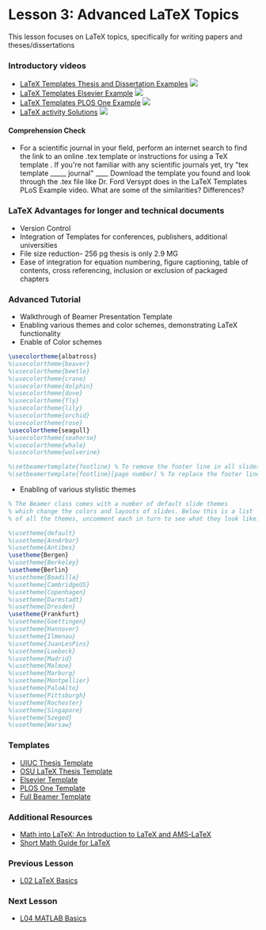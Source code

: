# **Lesson 3: Advanced LaTeX Topics**

This lesson focuses on LaTeX topics, specifically for writing papers and theses/dissertations

### **Introductory videos**
 * [LaTeX Templates Thesis and Dissertation Examples](https://www.youtube.com/watch?v=gHp1IWxEink&feature=emb_title&ab_channel=AshleeN.FordVersypt)
   [![](http://img.youtube.com/vi/gHp1IWxEink/0.jpg)](http://www.youtube.com/watch?v=gHp1IWxEink "")
 * [LaTeX Templates Elsevier Example](https://www.youtube.com/watch?v=vO9O7Nuk0XM&feature=emb_title&ab_channel=AshleeN.FordVersypt)
   [![](http://img.youtube.com/vi/vO9O7Nuk0XM/0.jpg)](http://www.youtube.com/watch?v=vO9O7Nuk0XM "")
 * [LaTeX Templates PLOS One Example](https://www.youtube.com/watch?v=2IpdTQhj6cg&feature=emb_title&ab_channel=AshleeN.FordVersypt)
   [![](http://img.youtube.com/vi/2IpdTQhj6cg/0.jpg)](http://www.youtube.com/watch?v=2IpdTQhj6cg "")
 * [LaTeX activity Solutions](https://www.youtube.com/watch?v=KSrDadBdp7w&feature=emb_title&ab_channel=AshleeN.FordVersypt)
  [![](http://img.youtube.com/vi/KSrDadBdp7w/0.jpg)](http://www.youtube.com/watch?v=KSrDadBdp7w "")

#### **Comprehension Check**
* For a scientific journal in your field, perform an internet search to find the link to an online .tex template or instructions for using a TeX template . If you're not familiar with any scientific journals yet, try "tex template _____ journal"  ____ 
Download the template you found and look through the .tex file like Dr. Ford Versypt does in the LaTeX Templates PLoS Example video. What are some of the similarities? Differences?

### **LaTeX Advantages for longer and technical documents**
* Version Control
* Integration of Templates for conferences, publishers, additional universities
* File size reduction- 256 pg thesis is only 2.9 MG
* Ease of integration for equation numbering, figure captioning, table of contents, cross referencing, inclusion or exclusion of packaged chapters

### **Advanced Tutorial**
  * Walkthrough of Beamer Presentation Template
  * Enabling various themes and color schemes, demonstrating LaTeX functionality
  * Enable of Color schemes
```LaTeX
\usecolortheme{albatross}
%\usecolortheme{beaver}
%\usecolortheme{beetle}
%\usecolortheme{crane}
%\usecolortheme{dolphin}
%\usecolortheme{dove}
%\usecolortheme{fly}
%\usecolortheme{lily}
%\usecolortheme{orchid}
%\usecolortheme{rose}
\usecolortheme{seagull}
%\usecolortheme{seahorse}
%\usecolortheme{whale}
%\usecolortheme{wolverine}

%\setbeamertemplate{footline} % To remove the footer line in all slides uncomment this line
%\setbeamertemplate{footline}[page number] % To replace the footer line in all slides with a simple slide count uncomment this line

```

* Enabling of various stylistic themes
```LaTeX
% The Beamer class comes with a number of default slide themes
% which change the colors and layouts of slides. Below this is a list
% of all the themes, uncomment each in turn to see what they look like.

%\usetheme{default}
%\usetheme{AnnArbor}
%\usetheme{Antibes}
\usetheme{Bergen}
%\usetheme{Berkeley}
\usetheme{Berlin}
%\usetheme{Boadilla}
%\usetheme{CambridgeUS}
%\usetheme{Copenhagen}
%\usetheme{Darmstadt}
%\usetheme{Dresden}
\usetheme{Frankfurt}
%\usetheme{Goettingen}
%\usetheme{Hannover}
%\usetheme{Ilmenau}
%\usetheme{JuanLesPins}
%\usetheme{Luebeck}
%\usetheme{Madrid}
%\usetheme{Malmoe}
%\usetheme{Marburg}
%\usetheme{Montpellier}
%\usetheme{PaloAlto}
%\usetheme{Pittsburgh}
%\usetheme{Rochester}
%\usetheme{Singapore}
%\usetheme{Szeged}
%\usetheme{Warsaw}

```
### **Templates**
  * [UIUC Thesis Template](https://github.com/bardsoftware/template-thes-uiuc)
  * [OSU LaTeX Thesis Template](https://github.com/mitchute/OSULaTeXTheisTemplate)
  * [Elsevier Template](https://www.elsevier.com/authors/policies-and-guidelines/latex-instructions)
  * [PLOS One Template](https://journals.plos.org/plosone/s/latex)
  * [Full Beamer Template](https://bitbucket.org/ashleefv/checlassfa20/src/master/In%20Class%20Problem%20Activities/LaTeX/BeamerPresTemplate.tex)

### **Additional Resources**
* [Math into LaTeX: An Introduction to LaTeX and AMS-LaTeX](https://www.amazon.com/George-Gr%C3%A4tzer/dp/0817641319/ref=sr_1_1?dchild=1&keywords=Math+into+LaTeX%3A+An+Introduction+to+LaTeX+and+AMS-LaTeX&qid=1598194957&sr=8-1)
* [Short Math Guide for LaTeX](http://tug.ctan.org/info/short-math-guide/short-math-guide.pdf)

### **Previous Lesson**
* [L02 LaTeX Basics](/L02%20LaTeX%20Basics.md)

### **Next Lesson**
* [L04 MATLAB Basics](/L04%20MATLAB%20Basics.md)
